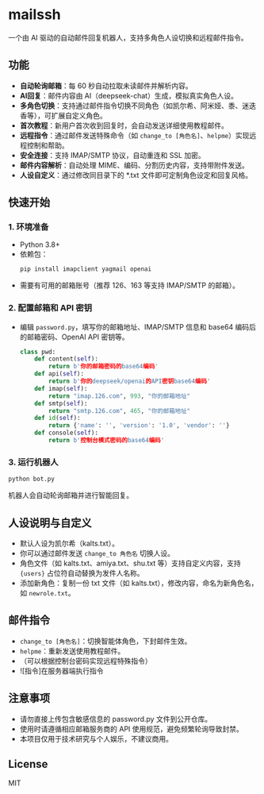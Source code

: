 # mailssh

一个由 AI 驱动的自动邮件回复机器人，支持多角色人设切换和远程邮件指令。

## 功能

- **自动轮询邮箱**：每 60 秒自动拉取未读邮件并解析内容。
- **AI回复**：邮件内容由 AI（deepseek-chat）生成，模拟真实角色人设。
- **多角色切换**：支持通过邮件指令切换不同角色（如凯尔希、阿米娅、黍、迷迭香等），可扩展自定义角色。
- **首次教程**：新用户首次收到回复时，会自动发送详细使用教程邮件。
- **远程指令**：通过邮件发送特殊命令（如 `change_to [角色名]`、`helpme`）实现远程控制和帮助。
- **安全连接**：支持 IMAP/SMTP 协议，自动重连和 SSL 加密。
- **邮件内容解析**：自动处理 MIME、编码、分割历史内容，支持带附件发送。
- **人设自定义**：通过修改同目录下的 *.txt 文件即可定制角色设定和回复风格。

## 快速开始

### 1. 环境准备

- Python 3.8+
- 依赖包：
  ```bash
  pip install imapclient yagmail openai
  ```
- 需要有可用的邮箱账号（推荐 126、163 等支持 IMAP/SMTP 的邮箱）。

### 2. 配置邮箱和 API 密钥

- 编辑 `password.py`，填写你的邮箱地址、IMAP/SMTP 信息和 base64 编码后的邮箱密码、OpenAI API 密钥等。

  ```python
  class pwd:
      def content(self):
          return b'你的邮箱密码的base64编码'
      def api(self):
          return b'你的deepseek/openai的API密钥base64编码'
      def imap(self):
          return "imap.126.com", 993, "你的邮箱地址"
      def smtp(self):
          return "smtp.126.com", 465, "你的邮箱地址"
      def id(self):
          return {'name': '', 'version': '1.0', 'vendor': ''}
      def console(self):
          return b'控制台模式密码的base64编码'
  ```

### 3. 运行机器人

```bash
python bot.py
```

机器人会自动轮询邮箱并进行智能回复。

## 人设说明与自定义

- 默认人设为凯尔希（kalts.txt）。
- 你可以通过邮件发送 `change_to 角色名` 切换人设。
- 角色文件（如 kalts.txt、amiya.txt、shu.txt 等）支持自定义内容，支持 `{users}` 占位符自动替换为发件人名称。
- 添加新角色：复制一份 txt 文件（如 kalts.txt），修改内容，命名为新角色名，如 `newrole.txt`。

## 邮件指令

- `change_to [角色名]`：切换智能体角色，下封邮件生效。
- `helpme`：重新发送使用教程邮件。
- （可以根据控制台密码实现远程特殊指令）
- ![指令]在服务器端执行指令

## 注意事项

- 请勿直接上传包含敏感信息的 password.py 文件到公开仓库。
- 使用时请遵循相应邮箱服务商的 API 使用规范，避免频繁轮询导致封禁。
- 本项目仅用于技术研究与个人娱乐，不建议商用。

## License

MIT
